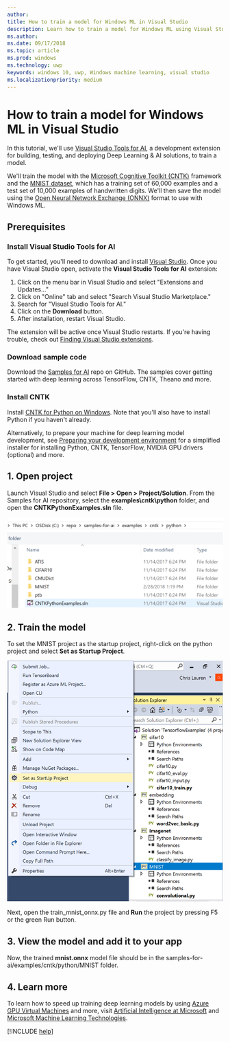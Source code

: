```yaml
---
author: 
title: How to train a model for Windows ML in Visual Studio
description: Learn how to train a model for Windows ML using Visual Studio Tools for AI with this step-by-step tutorial.
ms.author: 
ms.date: 09/17/2018
ms.topic: article
ms.prod: windows
ms.technology: uwp
keywords: windows 10, uwp, Windows machine learning, visual studio
ms.localizationpriority: medium
---
```

# How to train a model for Windows ML in Visual Studio

In this tutorial, we'll use [Visual Studio Tools for AI](http://aka.ms/vstoolsforai), a development extension for building, testing, and deploying Deep Learning & AI solutions, to train a model. <!--for the MNIST sample app in [Get Started (UWP)](get-started-uwp.md)-->

We'll train the model with the [Microsoft Cognitive Toolkit (CNTK)](http://www.microsoft.com/en-us/cognitive-toolkit) framework and the [MNIST dataset](http://yann.lecun.com/exdb/mnist/), which has a training set of 60,000 examples and a test set of 10,000 examples of handwritten digits. We'll then save the model using the [Open Neural Network Exchange (ONNX)](https://onnx.ai/) format to use with Windows ML.

## Prerequisites
### Install Visual Studio Tools for AI
To get started, you'll need to download and install [Visual Studio](https://www.visualstudio.com/downloads/). Once you have Visual Studio open, activate the **Visual Studio Tools for AI** extension:

1. Click on the menu bar in Visual Studio and select "Extensions and Updates..."
2. Click on "Online" tab and select "Search Visual Studio Marketplace."
3. Search for "Visual Studio Tools for AI." 
3. Click on the **Download** button. 
4. After installation, restart Visual Studio. 

The extension will be active once Visual Studio restarts. If you're having trouble, check out [Finding Visual Studio extensions](hhttps://docs.microsoft.com/visualstudio/ide/finding-and-using-visual-studio-extensions).

### Download sample code
Download the [Samples for AI](https://github.com/Microsoft/samples-for-ai) repo on GitHub. The samples cover getting started with deep learning across TensorFlow, CNTK, Theano and more.

### Install CNTK
Install [CNTK for Python on Windows](https://docs.microsoft.com/en-us/cognitive-toolkit/setup-windows-python?tabs=cntkpy24). Note that you'll also have to install Python if you haven't already.

Alternatively, to prepare your machine for deep learning model development, see [Preparing your development environment](https://github.com/Microsoft/samples-for-ai/blob/master/README.md) for a simplified installer for installing Python, CNTK, TensorFlow, NVIDIA GPU drivers (optional) and more.

## 1. Open project

Launch Visual Studio and select **File > Open > Project/Solution**. From the Samples for AI repository, select the **examples\cntk\python** folder, and open the **CNTKPythonExamples.sln** file.

![Open solution](images/open-solution.png)

## 2. Train the model

To set the MNIST project as the startup project, right-click on the python project and select **Set as Startup Project**.

![Open solution](images/mnist-startup.png)

Next, open the train_mnist_onnx.py file and **Run** the project by pressing F5 or the green Run button.

## 3. View the model and add it to your app

Now, the trained **mnist.onnx** model file should be in the samples-for-ai/examples/cntk/python/MNIST folder. <!--You can use this trained **mnist.onnx** model file to build the MNIST sample app in [Get Started (UWP)](get-started-uwp.md)!-->

## 4. Learn more
To learn how to speed up training deep learning models by using [Azure GPU Virtual Machines](https://docs.microsoft.com/en-us/visualstudio/ai/tensorflow-vm) and more, visit [Artificial Intelligence at Microsoft](https://www.microsoft.com/ai) and [Microsoft Machine Learning Technologies](https://docs.microsoft.com/en-us/azure/machine-learning/#More-Microsoft-Machine-Learning-Technologies).

[!INCLUDE [help](includes/get-help.md)]